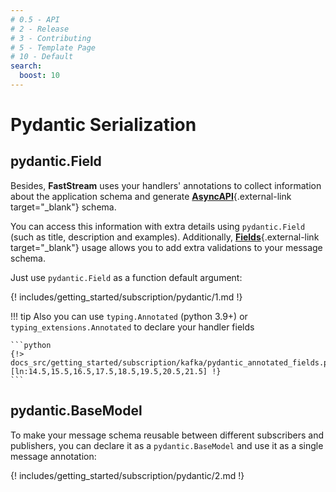```yaml
---
# 0.5 - API
# 2 - Release
# 3 - Contributing
# 5 - Template Page
# 10 - Default
search:
  boost: 10
---
```


# Pydantic Serialization

## pydantic.Field

Besides, **FastStream** uses your handlers' annotations to collect information about the application schema and generate [**AsyncAPI**](https://www.asyncapi.com){.external-link target="_blank"} schema.

You can access this information with extra details using `pydantic.Field` (such as title, description and examples). Additionally, [**Fields**](https://docs.pydantic.dev/latest/usage/fields/){.external-link target="_blank"} usage allows you to add extra validations to your message schema.

Just use `pydantic.Field` as a function default argument:

{! includes/getting_started/subscription/pydantic/1.md !}


!!! tip
    Also you can use `typing.Annotated` (python 3.9+) or `typing_extensions.Annotated` to declare your handler fields

    ```python
    {!> docs_src/getting_started/subscription/kafka/pydantic_annotated_fields.py [ln:14.5,15.5,16.5,17.5,18.5,19.5,20.5,21.5] !}
    ```

## pydantic.BaseModel

To make your message schema reusable between different subscribers and publishers, you can declare it as a `pydantic.BaseModel` and use it as a single message annotation:

{! includes/getting_started/subscription/pydantic/2.md !}
